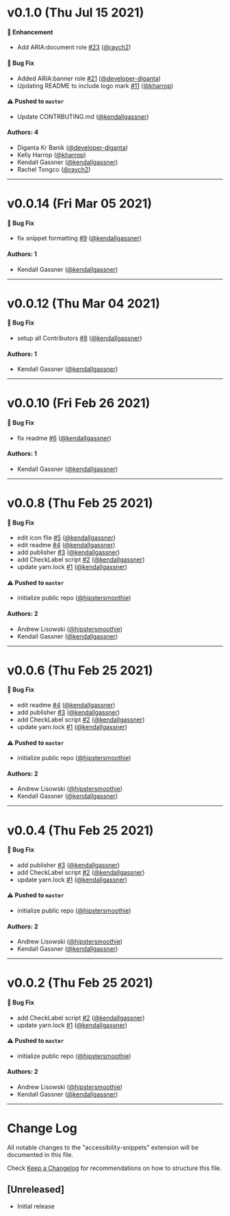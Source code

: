 # v0.1.0 (Thu Jul 15 2021)

#### 🚀 Enhancement

- Add ARIA:document role [#23](https://github.com/intuit/accessibility-snippets/pull/23) ([@raych2](https://github.com/raych2))

#### 🐛 Bug Fix

- Added ARIA:banner role [#21](https://github.com/intuit/accessibility-snippets/pull/21) ([@developer-diganta](https://github.com/developer-diganta))
- Updating README to include logo mark [#11](https://github.com/intuit/accessibility-snippets/pull/11) ([@kharrop](https://github.com/kharrop))

#### ⚠️ Pushed to `master`

- Update CONTRBUTING.md ([@kendallgassner](https://github.com/kendallgassner))

#### Authors: 4

- Diganta Kr Banik ([@developer-diganta](https://github.com/developer-diganta))
- Kelly Harrop ([@kharrop](https://github.com/kharrop))
- Kendall Gassner ([@kendallgassner](https://github.com/kendallgassner))
- Rachel Tongco ([@raych2](https://github.com/raych2))

---

# v0.0.14 (Fri Mar 05 2021)

#### 🐛 Bug Fix

- fix snippet formatting [#9](https://github.com/intuit/accessibility-snippets/pull/9) ([@kendallgassner](https://github.com/kendallgassner))

#### Authors: 1

- Kendall Gassner ([@kendallgassner](https://github.com/kendallgassner))

---

# v0.0.12 (Thu Mar 04 2021)

#### 🐛 Bug Fix

- setup all Contributors [#8](https://github.com/intuit/accessibility-snippets/pull/8) ([@kendallgassner](https://github.com/kendallgassner))

#### Authors: 1

- Kendall Gassner ([@kendallgassner](https://github.com/kendallgassner))

---

# v0.0.10 (Fri Feb 26 2021)

#### 🐛 Bug Fix

- fix readme [#6](https://github.com/intuit/accessibility-snippets/pull/6) ([@kendallgassner](https://github.com/kendallgassner))

#### Authors: 1

- Kendall Gassner ([@kendallgassner](https://github.com/kendallgassner))

---

# v0.0.8 (Thu Feb 25 2021)

#### 🐛 Bug Fix

- edit icon file [#5](https://github.com/intuit/accessibility-snippets/pull/5) ([@kendallgassner](https://github.com/kendallgassner))
- edit readme [#4](https://github.com/intuit/accessibility-snippets/pull/4) ([@kendallgassner](https://github.com/kendallgassner))
- add publisher [#3](https://github.com/intuit/accessibility-snippets/pull/3) ([@kendallgassner](https://github.com/kendallgassner))
- add CheckLabel script [#2](https://github.com/intuit/accessibility-snippets/pull/2) ([@kendallgassner](https://github.com/kendallgassner))
- update yarn.lock [#1](https://github.com/intuit/accessibility-snippets/pull/1) ([@kendallgassner](https://github.com/kendallgassner))

#### ⚠️ Pushed to `master`

- initialize public repo ([@hipstersmoothie](https://github.com/hipstersmoothie))

#### Authors: 2

- Andrew Lisowski ([@hipstersmoothie](https://github.com/hipstersmoothie))
- Kendall Gassner ([@kendallgassner](https://github.com/kendallgassner))

---

# v0.0.6 (Thu Feb 25 2021)

#### 🐛 Bug Fix

- edit readme [#4](https://github.com/intuit/accessibility-snippets/pull/4) ([@kendallgassner](https://github.com/kendallgassner))
- add publisher [#3](https://github.com/intuit/accessibility-snippets/pull/3) ([@kendallgassner](https://github.com/kendallgassner))
- add CheckLabel script [#2](https://github.com/intuit/accessibility-snippets/pull/2) ([@kendallgassner](https://github.com/kendallgassner))
- update yarn.lock [#1](https://github.com/intuit/accessibility-snippets/pull/1) ([@kendallgassner](https://github.com/kendallgassner))

#### ⚠️ Pushed to `master`

- initialize public repo ([@hipstersmoothie](https://github.com/hipstersmoothie))

#### Authors: 2

- Andrew Lisowski ([@hipstersmoothie](https://github.com/hipstersmoothie))
- Kendall Gassner ([@kendallgassner](https://github.com/kendallgassner))

---

# v0.0.4 (Thu Feb 25 2021)

#### 🐛 Bug Fix

- add publisher [#3](https://github.com/intuit/accessibility-snippets/pull/3) ([@kendallgassner](https://github.com/kendallgassner))
- add CheckLabel script [#2](https://github.com/intuit/accessibility-snippets/pull/2) ([@kendallgassner](https://github.com/kendallgassner))
- update yarn.lock [#1](https://github.com/intuit/accessibility-snippets/pull/1) ([@kendallgassner](https://github.com/kendallgassner))

#### ⚠️ Pushed to `master`

- initialize public repo ([@hipstersmoothie](https://github.com/hipstersmoothie))

#### Authors: 2

- Andrew Lisowski ([@hipstersmoothie](https://github.com/hipstersmoothie))
- Kendall Gassner ([@kendallgassner](https://github.com/kendallgassner))

---

# v0.0.2 (Thu Feb 25 2021)

#### 🐛 Bug Fix

- add CheckLabel script [#2](https://github.com/intuit/accessibility-snippets/pull/2) ([@kendallgassner](https://github.com/kendallgassner))
- update yarn.lock [#1](https://github.com/intuit/accessibility-snippets/pull/1) ([@kendallgassner](https://github.com/kendallgassner))

#### ⚠️ Pushed to `master`

- initialize public repo ([@hipstersmoothie](https://github.com/hipstersmoothie))

#### Authors: 2

- Andrew Lisowski ([@hipstersmoothie](https://github.com/hipstersmoothie))
- Kendall Gassner ([@kendallgassner](https://github.com/kendallgassner))

---

# Change Log

All notable changes to the "accessibility-snippets" extension will be documented in this file.

Check [Keep a Changelog](http://keepachangelog.com/) for recommendations on how to structure this file.

## [Unreleased]

- Initial release